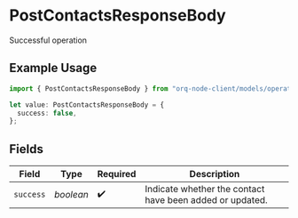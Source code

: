 # PostContactsResponseBody

Successful operation

## Example Usage

```typescript
import { PostContactsResponseBody } from "orq-node-client/models/operations";

let value: PostContactsResponseBody = {
  success: false,
};
```

## Fields

| Field                                                    | Type                                                     | Required                                                 | Description                                              |
| -------------------------------------------------------- | -------------------------------------------------------- | -------------------------------------------------------- | -------------------------------------------------------- |
| `success`                                                | *boolean*                                                | :heavy_check_mark:                                       | Indicate whether the contact have been added or updated. |